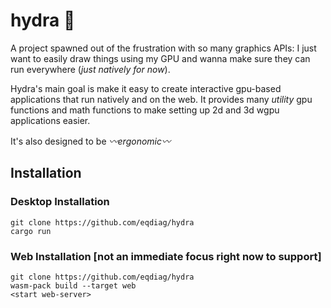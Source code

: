 # hydra :octopus:

A project spawned out of the frustration with so many graphics APIs: I just want to easily draw things 
using my GPU and wanna make sure they can run everywhere (*just natively for now*).

Hydra's main goal is make it easy to create interactive gpu-based applications that run natively and on the web.
It provides many *utility* gpu functions and math functions to make setting up 2d and 3d wgpu applications easier.

It's also designed to be *:wavy_dash:ergonomic:wavy_dash:* 


## Installation


### Desktop Installation
```
git clone https://github.com/eqdiag/hydra
cargo run
```

### Web Installation [not an immediate focus right now to support]
```
git clone https://github.com/eqdiag/hydra
wasm-pack build --target web
<start web-server>
```





